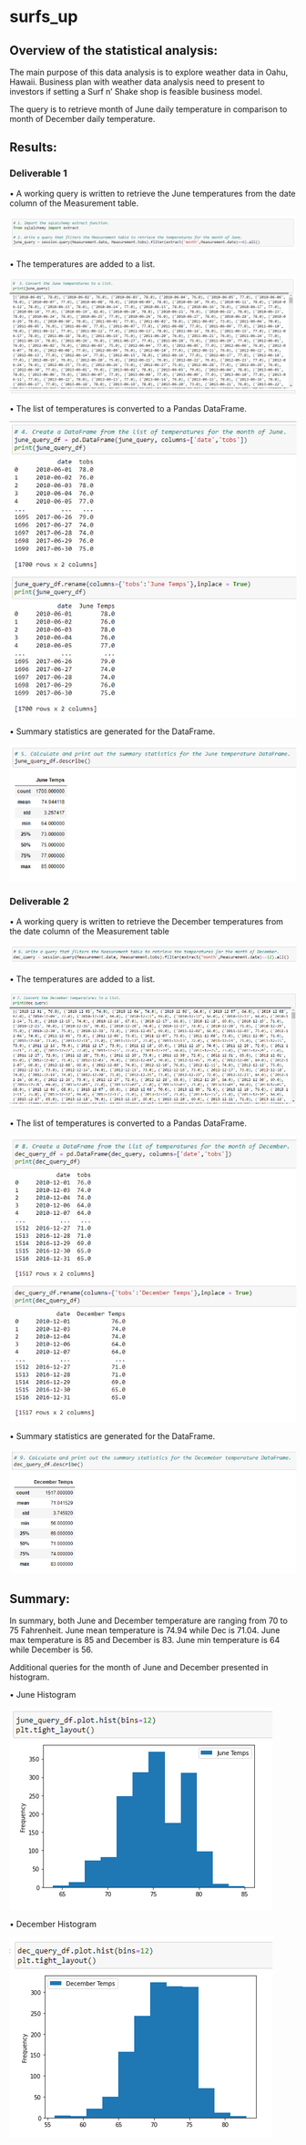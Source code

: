 # surfs_up

## Overview of the statistical analysis:

The main purpose of this data analysis is to explore weather data in Oahu, Hawaii.  Business plan with weather data analysis need to present to investors if setting a Surf n’ Shake shop is feasible business model.

The query is to retrieve month of June daily temperature in comparison to month of December daily temperature.


## Results:

### Deliverable 1

•	A working query is written to retrieve the June temperatures from the date column of the Measurement table. 

![d1_query_retrieve_June.png](https://github.com/OPahunang/surfs_up/blob/main/Resources/d1_query_retrieve_June.png)


•	The temperatures are added to a list.

![d1_temp_to_list.png](https://github.com/OPahunang/surfs_up/blob/main/Resources/d1_temp_to_list.png)


•	The list of temperatures is converted to a Pandas DataFrame. 

![d1_to_pandas_df.png](https://github.com/OPahunang/surfs_up/blob/main/Resources/d1_to_pandas_df.png)


•	Summary statistics are generated for the DataFrame. 

![d1_summary_stat.png](https://github.com/OPahunang/surfs_up/blob/main/Resources/d1_summary_stat.png)


### Deliverable 2

•	A working query is written to retrieve the December temperatures from the date column of the Measurement table

![d2_query_retrieve_Dec.png](https://github.com/OPahunang/surfs_up/blob/main/Resources/d2_query_retrieve_Dec.png)


•	The temperatures are added to a list.

![d2_temp_to_list.png](https://github.com/OPahunang/surfs_up/blob/main/Resources/d2_temp_to_list.png)


•	The list of temperatures is converted to a Pandas DataFrame.

![d2_to_pandas_df.png](https://github.com/OPahunang/surfs_up/blob/main/Resources/d2_to_pandas_df.png)


•	Summary statistics are generated for the DataFrame.

![d2_summary_stat.png](https://github.com/OPahunang/surfs_up/blob/main/Resources/d2_summary_stat.png)


## Summary:

In summary, both June and December temperature are ranging from 70 to 75 Fahrenheit.  June mean temperature is 74.94 while Dec is 71.04. June max temperature is 85 and December is 83. June min temperature is 64 while December is 56. 

Additional queries for the month of June and December presented in histogram.

• June Histogram

![June_Summary.png](https://github.com/OPahunang/surfs_up/blob/main/Resources/June_Summary.png)


• December Histogram

![Dec_Summary.png](https://github.com/OPahunang/surfs_up/blob/main/Resources/Dec_Summary.png)



